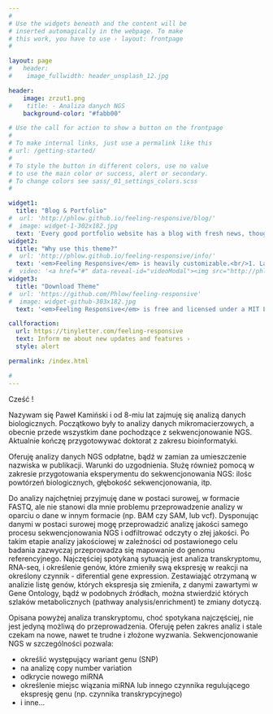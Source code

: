```yaml
---
#
# Use the widgets beneath and the content will be
# inserted automagically in the webpage. To make
# this work, you have to use › layout: frontpage
#

layout: page
#   header: 
#    image_fullwidth: header_unsplash_12.jpg

header:
    image: zrzut1.png
#    title: - Analiza danych NGS
    background-color: "#fabb00"

# Use the call for action to show a button on the frontpage
#
# To make internal links, just use a permalink like this
# url: /getting-started/
#
# To style the button in different colors, use no value
# to use the main color or success, alert or secondary.
# To change colors see sass/_01_settings_colors.scss
#

widget1:
  title: "Blog & Portfolio"
#  url: 'http://phlow.github.io/feeling-responsive/blog/'
#  image: widget-1-302x182.jpg
  text: 'Every good portfolio website has a blog with fresh news, thoughts and develop&shy;ments of your activities. <em>Feeling Responsive</em> offers you a fully functional blog with an archive page to give readers a quick overview of all your posts.'
widget2:
  title: "Why use this theme?"
#  url: 'http://phlow.github.io/feeling-responsive/info/'
  text: '<em>Feeling Responsive</em> is heavily customizable.<br/>1. Language-Support :)<br/>2. Optimized for speed and it&#39;s responsive.<br/>3. Built on <a href="http://foundation.zurb.com/">Foundation Framework</a>.<br/>4. Seven different Headers.<br/>5. Customizable navigation, footer,...'
#  video: '<a href="#" data-reveal-id="videoModal"><img src="http://phlow.github.io/feeling-responsive/images/start-video-feeling-responsive-302x182.jpg" width="302" height="182" alt=""/></a>'
widget3:
  title: "Download Theme"
#  url: 'https://github.com/Phlow/feeling-responsive'
#  image: widget-github-303x182.jpg
  text: '<em>Feeling Responsive</em> is free and licensed under a MIT License. Make it your own and start building. Grab the <a href="https://github.com/Phlow/feeling-responsive/tree/bare-bones-version">Bare-Bones-Version</a> for a fresh start or learn how to use it with the <a href="https://github.com/Phlow/feeling-responsive/tree/gh-pages">education-version</a> with sample posts and images. Then tell me via Twitter <a href="http://twitter.com/phlow">@phlow</a>.'

callforaction:
  url: https://tinyletter.com/feeling-responsive
  text: Inform me about new updates and features ›
  style: alert

permalink: /index.html

#
---
```


Cześć !

Nazywam się Paweł Kamiński i od 8-miu lat zajmuję się analizą danych biologicznych. Początkowo były to analizy danych mikromacierzowych, a obecnie przede wszystkim dane pochodzące z sekwencjonowanie NGS.
Aktualnie kończę przygotowywać doktorat z zakresu bioinformatyki.

Oferuję analizy danych NGS odpłatne, bądź w zamian za umieszczenie nazwiska w publikacji. Warunki do uzgodnienia.
Służę również pomocą w zakresie przygotowania eksperymentu do sekwencjonowania NGS: ilośc powtórzeń biologicznych, głębokość sekwencjonowania, itp.

Do analizy najchętniej przyjmuję dane w postaci surowej, w formacie FASTQ, ale nie stanowi dla mnie problemu przeprowadzenie analizy w oparciu o dane w innym formacie (np. BAM czy SAM, lub vcf). Dysponując danymi w postaci surowej mogę przeprowadzić analizę jakości samego procesu sekwencjonowania NGS i odfiltrować odczyty o złej jakości. Po takim etapie analizy jakościowej w zależności od postawionego celu badania zazwyczaj przeprowadza się mapowanie do genomu referencyjnego. Najczęściej spotykaną sytuacją jest analiza transkryptomu, RNA-seq, i określenie genów, które zmieniły swą ekspresję w reakcji na określony czynnik - diferential gene expression. Zestawiająć otrzymaną w analizie listę genów, których ekspresja się zmieniła, z danymi zawartymi w Gene Ontology, bądź w podobnych źródłach, można stwierdzić których szlaków metabolicznych (pathway analysis/enrichment) te zmiany dotyczą.

Opisana powyżej analiza transkryptomu, choć spotykana najczęściej, nie jest jedyną możliwą do przeprowadzenia. Oferuję pełen zakres analiz i stale czekam na nowe, nawet te trudne i złożone wyzwania. Sekwencjonowanie NGS w szczególności pozwala:

- określić występujący wariant genu (SNP)
- na analizę copy number variation
- odkrycie nowego miRNA
- określenie miejsc wiązania miRNA lub innego czynnika regulującego ekspresję genu (np. czynnika transkrypcyjnego)
- i inne...

